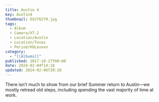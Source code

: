 ```yaml
---
title: Austin 4
key: Austin4
thumbnail: DSCF6270.jpg
tags:
  - Album
  - Camera/XT-2
  - Location/Austin
  - Location/Texas
  - Period/KULeuven
category:
  - "[[Albums]]"
published: 2017-10-17T00:00
date: 2024-02-04T14:18
updated: 2024-02-06T20:18
---
```

There isn’t much to show from our brief Summer return to Austin—we mostly retread old steps, including spending the vast majority of time at work.
